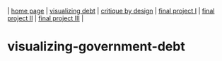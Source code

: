 | [home page](https://cmustudent.github.io/tswd-portfolio-templates/) | [visualizing debt](visualizing-government-debt) | [critique by design](critique-by-design) | [final project I](final-project-part-one) | [final project II](final-project-part-two) | [final project III](final-project-part-three) |

# visualizing-government-debt

<div class="flourish-embed flourish-chart" data-src="visualisation/14963280"><script src="https://public.flourish.studio/resources/embed.js"></script></div>

<div class="flourish-embed flourish-scatter" data-src="visualisation/14963473"><script src="https://public.flourish.studio/resources/embed.js"></script></div>
